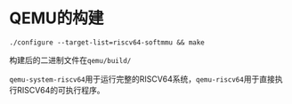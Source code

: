 # QEMU的构建

```./configure --target-list=riscv64-softmmu && make```

构建后的二进制文件在```qemu/build/```

```qemu-system-riscv64```用于运行完整的RISCV64系统，```qemu-riscv64```用于直接执行RISCV64的可执行程序。